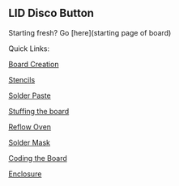 LID Disco Button
----
Starting fresh? Go [here](starting page of board)

Quick Links:

[Board Creation](https://github.com/psu-epl/lid-button/wiki/Board-Creation)

[Stencils](https://github.com/psu-epl/lid-button/wiki/The-Many-Masks-of-LID)

[Solder Paste](https://github.com/psu-epl/lid-button/wiki/Solder-Flux-Prep)

[Stuffing the board](https://github.com/psu-epl/lid-button/wiki/Stuffing-the-Board)

[Reflow Oven](https://github.com/psu-epl/lid-button/wiki/Reflow)

[Solder Mask](https://github.com/psu-epl/lid-button/wiki/Applying-Solder-Mask)

[Coding the Board](https://github.com/psu-epl/lid-button/wiki/Coding-the-Board)

[Enclosure](https://github.com/psu-epl/lid-button/wiki/Enclosure)
